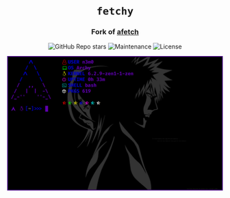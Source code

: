 <div align="center">

# `fetchy`

<h3>
  Fork of <a href="https://github.com/13-CF/afetch">afetch</a>
</h3>

<!-- Badges -->
![GitHub Repo stars](https://img.shields.io/github/stars/nemo256/fetchy?style=for-the-badge)
![Maintenance](https://shields.io/maintenance/yes/2023?style=for-the-badge)
![License](https://shields.io/github/license/nemo256/fetchy?style=for-the-badge)

<!-- Demo image -->
![Demo](demo.png)

</div>
